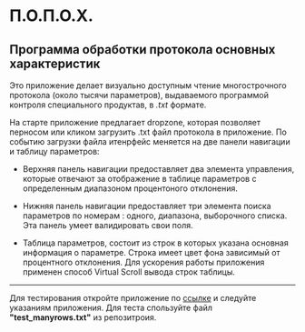 # П.О.П.О.Х.
## Программа обработки протокола основных характеристик

Это приложение делает визуально доступным чтение многострочного протокола (около тысячи параметров), выдаваемого программой контроля специального продуктав, в _.txt_ формате. 

На старте приложение предлагает dropzone, которая позволяет перносом или кликом загрузить .txt файл протокола в приложение.
По событию загрузки файла итенрфейс меняется на две панели навигации и таблицу параметров:

- Верхняя панель навигации предоставляет два элемента управления, которые отвечают за отображение в таблице параметров с определенным диапазоном процентоного отклонения.

- Нижняя панель навигации предоставляет три элемента поиска параметров по номерам : одного, диапазона, выборочного списка. Эта панель умеет валидировать свои поля.

- Таблица параметров, состоит из строк в которых указана основная информация о параметре. Строка имеет цвет фона зависимый от процентного отклонения. Для ускорения работы приложения применен способ Virtual Scroll вывода строк таблицы.

***

Для тестирования откройте приложение по [ссылке](https://eugene-axe.github.io/4P/) и следуйте указаниям приложения. Для теста спользуйте файл **"test_manyrows.txt"** из репозитроия.
